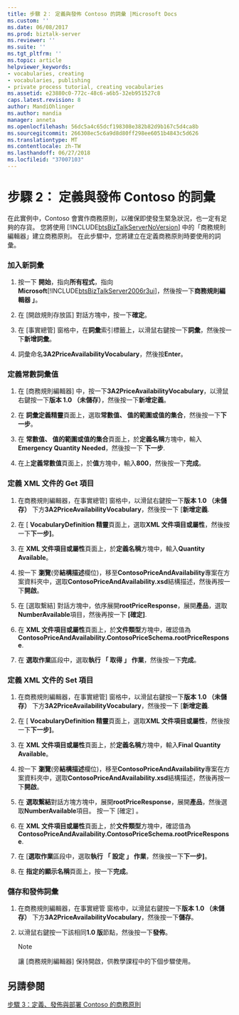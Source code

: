 ```yaml
---
title: 步驟 2： 定義與發佈 Contoso 的詞彙 |Microsoft Docs
ms.custom: ''
ms.date: 06/08/2017
ms.prod: biztalk-server
ms.reviewer: ''
ms.suite: ''
ms.tgt_pltfrm: ''
ms.topic: article
helpviewer_keywords:
- vocabularies, creating
- vocabularies, publishing
- private process tutorial, creating vocabularies
ms.assetid: e23880c0-772c-48c6-a6b5-32eb951527c8
caps.latest.revision: 8
author: MandiOhlinger
ms.author: mandia
manager: anneta
ms.openlocfilehash: 56dc5a4c65dcf198308e382b82d9b167c5d4ca8b
ms.sourcegitcommit: 266308ec5c6a9d8d80ff298ee6051b4843c5d626
ms.translationtype: MT
ms.contentlocale: zh-TW
ms.lasthandoff: 06/27/2018
ms.locfileid: "37007103"
---
```

# <a name="step-2-defining-and-publishing-the-vocabulary-for-contoso"></a>步驟 2： 定義與發佈 Contoso 的詞彙
在此實例中，Contoso 會實作商務原則，以確保即使發生緊急狀況，也一定有足夠的存貨。 您將使用 [!INCLUDE[btsBizTalkServerNoVersion](../../includes/btsbiztalkservernoversion-md.md)] 中的「商務規則編輯器」建立商務原則。 在此步驟中，您將建立在定義商務原則時要使用的詞彙。  
  
### <a name="to-add-a-new-vocabulary"></a>加入新詞彙  
  
1. 按一下 **開始**，指向**所有程式**，指向**Microsoft**[!INCLUDE[btsBizTalkServer2006r3ui](../../includes/btsbiztalkserver2006r3ui-md.md)]，然後按一下**商務規則編輯器 」**。  
  
2. 在 [開啟規則存放區] 對話方塊中，按一下**確定**。  
  
3. 在 [事實總管] 窗格中，在**詞彙**索引標籤上，以滑鼠右鍵按一下**詞彙**，然後按一下**新增詞彙**。  
  
4. 詞彙命名**3A2PriceAvailabilityVocabulary**，然後按**Enter**。  
  
### <a name="to-define-a-constant-vocabulary-value"></a>定義常數詞彙值  
  
1.  在 [商務規則編輯器] 中，按一下**3A2PriceAvailabilityVocabulary**，以滑鼠右鍵按一下**版本 1.0 （未儲存）**，然後按一下**新增定義**。  
  
2.  在 **詞彙定義精靈**頁面上，選取**常數值、 值的範圍或值的集合**，然後按一下**下一步**。  
  
3.  在 **常數值、 值的範圍或值的集合**頁面上，於**定義名稱**方塊中，輸入**Emergency Quantity Needed**，然後按一下 **下一步**.  
  
4.  在上**定義常數值**頁面上，於**值**方塊中，輸入**800**，然後按一下**完成**。  
  
### <a name="to-define-an-xml-document-get-element"></a>定義 XML 文件的 Get 項目  
  
1.  在商務規則編輯器，在事實總管] 窗格中，以滑鼠右鍵按一下**版本 1.0 （未儲存）** 下方**3A2PriceAvailabilityVocabulary**，然後按一下 [**新增定義**.  
  
2.  在 [ **VocabularyDefinition 精靈**頁面上，選取**XML 文件項目或屬性**，然後按一下**下一步]**。  
  
3.  在  **XML 文件項目或屬性**頁面上，於**定義名稱**方塊中，輸入**Quantity Available**。  
  
4.  按一下 **瀏覽**(旁**結構描述**欄位)，移至**ContosoPriceAndAvailability**專案在方案資料夾中，選取**ContosoPriceAndAvailability.xsd**結構描述，然後再按一下**開啟**。  
  
5.  在 [選取繫結] 對話方塊中，依序展開**rootPriceResponse**，展開**產品**，選取**NumberAvailable**項目，然後再按一下 **[確定]**.  
  
6.  在  **XML 文件項目或屬性**頁面上，於**文件類型**方塊中，確認值為**ContosoPriceAndAvailability.ContosoPriceSchema.rootPriceResponse**.  
  
7.  在 **選取作業**區段中，選取**執行 「 取得 」 作業**，然後按一下**完成**。  
  
### <a name="to-define-an-xml-document-set-element"></a>定義 XML 文件的 Set 項目  
  
1.  在商務規則編輯器，在事實總管] 窗格中，以滑鼠右鍵按一下**版本 1.0 （未儲存）** 下方**3A2PriceAvailabilityVocabulary**，然後按一下 [**新增定義**.  
  
2.  在 [ **VocabularyDefinition 精靈**頁面上，選取**XML 文件項目或屬性**，然後按一下**下一步]**。  
  
3.  在  **XML 文件項目或屬性**頁面上，於**定義名稱**方塊中，輸入**Final Quantity Available**。  
  
4.  按一下 **瀏覽**(旁**結構描述**欄位)，移至**ContosoPriceAndAvailability**專案在方案資料夾中，選取**ContosoPriceAndAvailability.xsd**結構描述，然後再按一下**開啟**。  
  
5.  在 **選取繫結**對話方塊方塊中，展開**rootPriceResponse**，展開**產品**，然後選取**NumberAvailable**項目。 按一下 [確定] 。  
  
6.  在  **XML 文件項目或屬性**頁面上，於**文件類型**方塊中，確認值為**ContosoPriceAndAvailability.ContosoPriceSchema.rootPriceResponse**.  
  
7.  在 [**選取作業**區段中，選取**執行 「 設定 」 作業**，然後按一下**下一步]**。  
  
8.  在 **指定的顯示名稱**頁面上，按一下**完成**。  
  
### <a name="to-save-and-publish-the-vocabulary"></a>儲存和發佈詞彙  
  
1.  在商務規則編輯器，在事實總管 窗格中，以滑鼠右鍵按一下**版本 1.0 （未儲存）** 下方**3A2PriceAvailabilityVocabulary**，然後按一下**儲存**。  
  
2.  以滑鼠右鍵按一下該相同**1.0 版**節點，然後按一下**發佈**。  
  
    > [!NOTE]
    >  讓 [商務規則編輯器] 保持開啟，供教學課程中的下個步驟使用。  
  
## <a name="see-also"></a>另請參閱  
 [步驟 3：定義、發佈與部署 Contoso 的商務原則](../../adapters-and-accelerators/accelerator-rosettanet/step-3-defining-publishing-and-deploying-the-business-policy-for-contoso.md)